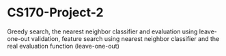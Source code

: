 # CS170-Project-2
Greedy search, the nearest neighbor classifier and evaluation using leave-one-out validation, feature search using nearest neighbor classifier and the real evaluation function (leave-one-out)
